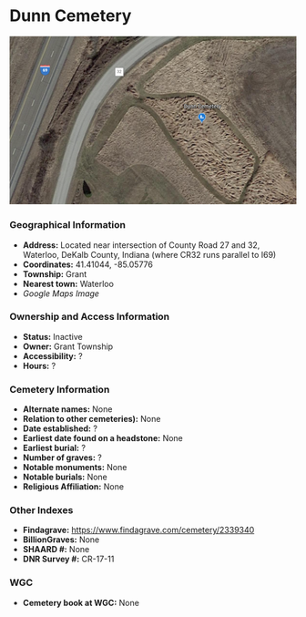 # Dunn Cemetery

![Dunn Cemetery on Google Earth](https://github.com/FyoAtEPL/DeKalbCemeteries/blob/main/images/mapImages/DunnEarth.png "Dunn Cemetery on Google Earth")

### Geographical Information
- **Address:** Located near intersection of County Road 27 and 32, Waterloo, DeKalb County, Indiana (where CR32 runs parallel to I69)
- **Coordinates:** 41.41044, -85.05776
- **Township:** Grant
- **Nearest town:** Waterloo
- *Google Maps Image*

### Ownership and Access Information
- **Status:** Inactive
- **Owner:** Grant Township
- **Accessibility:** ?
- **Hours:** ?

### Cemetery Information
- **Alternate names:** None
- **Relation to other cemeteries):** None
- **Date established:** ?
- **Earliest date found on a headstone:** None
- **Earliest burial:** ?
- **Number of graves:** ?
- **Notable monuments:** None
- **Notable burials:** None
- **Religious Affiliation:** None

### Other Indexes
- **Findagrave:** https://www.findagrave.com/cemetery/2339340
- **BillionGraves:**  None
- **SHAARD #:** None
- **DNR Survey #:** CR-17-11


### WGC
- **Cemetery book at WGC:** None
